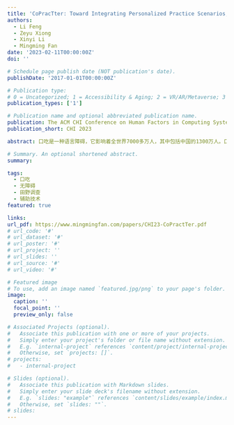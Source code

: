 ```yaml
---
title: 'CoPracTter: Toward Integrating Personalized Practice Scenarios, Timely Feedback and Social Support into An Online Support Tool for Coping with Stuttering in China'
authors:
  - Li Feng
  - Zeyu Xiong
  - Xinyi Li
  - Mingming Fan
date: '2023-02-11T00:00:00Z'
doi: ''

# Schedule page publish date (NOT publication's date).
publishDate: '2017-01-01T00:00:00Z'

# Publication type: 
# 0 = Uncategorized; 1 = Accessibility & Aging; 2 = VR/AR/Metaverse; 3 = Human-AI Collaboration; 4 = UX Methodology; 5 = Social Computing; 6 = Sensing;  7 = Thesis; 8 = Patent
publication_types: ['1']

# Publication name and optional abbreviated publication name.
publication: The ACM CHI Conference on Human Factors in Computing Systems 2023
publication_short: CHI 2023

abstract: 口吃是一种语言障碍，它影响着全世界7000多万人，其中包括中国的1300万人。口吃给人造成了很多有害影响，例如使他们的自尊受挫等。尽管之前的工作已经探索了一些帮助口吃患者的方法，但它们主要集中在西方的背景下。我们通过初步研究，发现了中国口吃者的一些独特做法和他们面临的挑战。为此，我们设计了一个在线工具CoPracTter，该工具包含了：1）有针对性的诱导压力的练习场景，2）实时客观反馈，以及3）来自社区的个性化及时反馈。我们进一步用该工具进行了为期七天的部署研究（参与者共11人），以了解参与者如何利用这些关键功能。据我们所知，这是第一个该类型的口吃者交流训练辅助工具，并且是第一次同时对多名口吃者进行长时间的同时在线测试。结果表明，有针对性的训练场景个性化练习，结合来自支持性社群的及时反馈，有助于口吃者训练讲话流利度，保持积极的心态，并帮助他们面对类似的现实生活环境中的情景。

# Summary. An optional shortened abstract.
summary: 

tags:
  - 口吃
  - 无障碍
  - 田野调查
  - 辅助技术
featured: true

links:
url_pdf: https://www.mingmingfan.com/papers/CHI23-CoPractTer.pdf
# url_code: '#'
# url_dataset: '#'
# url_poster: '#'
# url_project: ''
# url_slides: ''
# url_source: '#'
# url_video: '#'

# Featured image
# To use, add an image named `featured.jpg/png` to your page's folder.
image:
  caption: ''
  focal_point: ''
  preview_only: false

# Associated Projects (optional).
#   Associate this publication with one or more of your projects.
#   Simply enter your project's folder or file name without extension.
#   E.g. `internal-project` references `content/project/internal-project/index.md`.
#   Otherwise, set `projects: []`.
# projects:
#   - internal-project

# Slides (optional).
#   Associate this publication with Markdown slides.
#   Simply enter your slide deck's filename without extension.
#   E.g. `slides: "example"` references `content/slides/example/index.md`.
#   Otherwise, set `slides: ""`.
# slides:
---
```


<!-- {{< youtube w7Ft2ymGmfc >}} -->

<!-- {{% callout note %}}
Click the _Cite_ button above to demo the feature to enable visitors to import publication metadata into their reference management software.
{{% /callout %}}

Supplementary notes can be added here, including [code and math](https://wowchemy.com/docs/content/writing-markdown-latex/). -->

